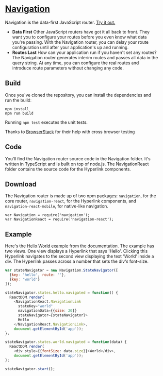 # [Navigation](http://grahammendick.github.io/navigation/)
Navigation is the data-first JavaScript router. [Try it out.](http://grahammendick.github.io/navigation/)
* **Data First** Other JavaScript routers have got it all back to front. They want you to configure your routes before you even know what data you're passing. With the Navigation router, you can delay your route configuration until after your application's up and running.
* **Routes Last** How can your application run if you haven't set any routes? The Navigation router generates interim routes and passes all data in the query string. At any time, you can configure the real routes and introduce route parameters without changing any code.

## Build
Once you've cloned the repository, you can install the dependencies and run the build:

    npm install
    npm run build

Running `npm test` executes the unit tests.

Thanks to [BrowserStack](https://www.browserstack.com/) for their help with cross browser testing

## Code
You'll find the Navigation router source code in the Navigation folder. It's written in TypeScript and is built on top of node.js. The NavigationReact folder contains the source code for the Hyperlink components.

## Download
The Navigation router is made up of two npm packages: `navigation`, for the core router, `navigation-react`, for the Hyperlink components, and `navigation-react-mobile`, for native-like navigation.
```
var Navigation = require('navigation');
var NavigationReact = require('navigation-react');
```

## Example
Here's the [Hello World example](http://grahammendick.github.io/navigation/documentation/hello-world.html) from the documentation. The example has two views. One view displays a Hyperlink that says 'Hello'. Clicking this Hyperlink navigates to the second view displaying the text 'World' inside a div. The Hyperlink passes across a number that sets the div's font-size.

```js
var stateNavigator = new Navigation.StateNavigator([
  {key: 'hello', route: ''},
  {key: 'world'}
]);

stateNavigator.states.hello.navigated = function() {
  ReactDOM.render(
    <NavigationReact.NavigationLink 
      stateKey="world"
      navigationData={{size: 20}}
      stateNavigator={stateNavigator}>
      Hello
    </NavigationReact.NavigationLink>,
    document.getElementById('app'));
};

stateNavigator.states.world.navigated = function(data) {
  ReactDOM.render(
    <div style={{fontSize: data.size}}>World</div>,
    document.getElementById('app'));
};

stateNavigator.start();

```



